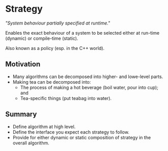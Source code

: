 # Strategy

*"System behaviour partially specified at runtime."*

Enables the exact behaviour of a system to be selected either at run-time (dynamic) or
compile-time (static).

Also known as a policy (esp. in the C++ world).

## Motivation

- Many algorithms can be decomposed into higher- and lowe-level parts.
- Making tea can be decomposed into:
  - The process of making a hot beverage (boil water, pour into cup); and
  - Tea-specific things (put teabag into water).

## Summary

- Define algorithm at high level.
- Define the interface you expect each strategy to follow.
- Provide for either dynamic or static composition of strategy in the overall algorithm.